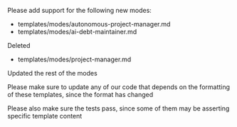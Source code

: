 Please add support for the following new modes:
- templates/modes/autonomous-project-manager.md
- templates/modes/ai-debt-maintainer.md

Deleted
- templates/modes/project-manager.md

Updated the rest of the modes

Please make sure to update any of our code that depends on the formatting of these templates, since the format has changed

Please also make sure the tests pass, since some of them may be asserting specific template content